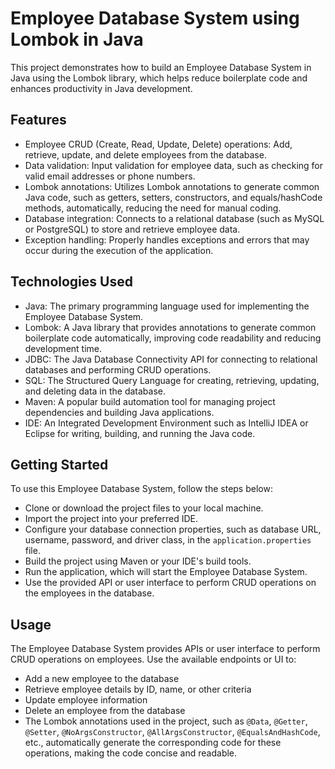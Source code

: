 # Employee Database System using Lombok in Java
This project demonstrates how to build an Employee Database System in Java using the Lombok library, which helps reduce boilerplate code and enhances productivity in Java development.

## Features
- Employee CRUD (Create, Read, Update, Delete) operations: Add, retrieve, update, and delete employees from the database.
- Data validation: Input validation for employee data, such as checking for valid email addresses or phone numbers.
- Lombok annotations: Utilizes Lombok annotations to generate common Java code, such as getters, setters, constructors, and equals/hashCode methods, automatically, reducing the need for manual coding.
- Database integration: Connects to a relational database (such as MySQL or PostgreSQL) to store and retrieve employee data.
- Exception handling: Properly handles exceptions and errors that may occur during the execution of the application.

## Technologies Used
- Java: The primary programming language used for implementing the Employee Database System.
- Lombok: A Java library that provides annotations to generate common boilerplate code automatically, improving code readability and reducing development time.
- JDBC: The Java Database Connectivity API for connecting to relational databases and performing CRUD operations.
- SQL: The Structured Query Language for creating, retrieving, updating, and deleting data in the database.
- Maven: A popular build automation tool for managing project dependencies and building Java applications.
- IDE: An Integrated Development Environment such as IntelliJ IDEA or Eclipse for writing, building, and running the Java code.

## Getting Started
To use this Employee Database System, follow the steps below:

- Clone or download the project files to your local machine.
- Import the project into your preferred IDE.
- Configure your database connection properties, such as database URL, username, password, and driver class, in the `application.properties` file.
- Build the project using Maven or your IDE's build tools.
- Run the application, which will start the Employee Database System.
- Use the provided API or user interface to perform CRUD operations on the employees in the database.

## Usage
The Employee Database System provides APIs or user interface to perform CRUD operations on employees. Use the available endpoints or UI to:

- Add a new employee to the database
- Retrieve employee details by ID, name, or other criteria
- Update employee information
- Delete an employee from the database
- The Lombok annotations used in the project, such as `@Data`, `@Getter`, `@Setter`, `@NoArgsConstructor`, `@AllArgsConstructor`, `@EqualsAndHashCode`, etc., automatically generate the corresponding code for these operations, making the code concise and readable.
